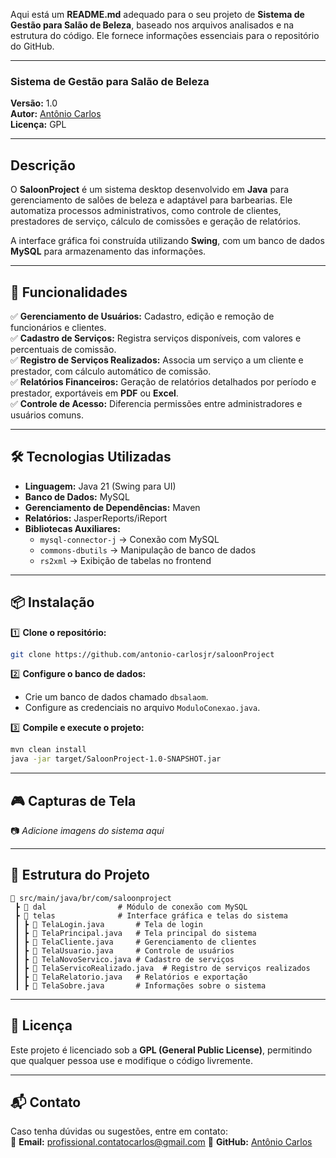 Aqui está um **README.md** adequado para o seu projeto de **Sistema de Gestão para Salão de Beleza**, baseado nos arquivos analisados e na estrutura do código. Ele fornece informações essenciais para o repositório do GitHub. 

---

### **Sistema de Gestão para Salão de Beleza**

**Versão:** 1.0  
**Autor:** [Antônio Carlos](https://github.com/antonio-carlosjr)   
**Licença:** GPL  

---

## **Descrição**

O **SaloonProject** é um sistema desktop desenvolvido em **Java** para gerenciamento de salões de beleza e adaptável para barbearias. Ele automatiza processos administrativos, como controle de clientes, prestadores de serviço, cálculo de comissões e geração de relatórios.  

A interface gráfica foi construída utilizando **Swing**, com um banco de dados **MySQL** para armazenamento das informações.  

---

## 🚀 **Funcionalidades**

✅ **Gerenciamento de Usuários:** Cadastro, edição e remoção de funcionários e clientes.  
✅ **Cadastro de Serviços:** Registra serviços disponíveis, com valores e percentuais de comissão.  
✅ **Registro de Serviços Realizados:** Associa um serviço a um cliente e prestador, com cálculo automático de comissão.  
✅ **Relatórios Financeiros:** Geração de relatórios detalhados por período e prestador, exportáveis em **PDF** ou **Excel**.  
✅ **Controle de Acesso:** Diferencia permissões entre administradores e usuários comuns.  

---

## 🛠 **Tecnologias Utilizadas**

- **Linguagem:** Java 21 (Swing para UI)  
- **Banco de Dados:** MySQL  
- **Gerenciamento de Dependências:** Maven  
- **Relatórios:** JasperReports/iReport  
- **Bibliotecas Auxiliares:**  
  - `mysql-connector-j` → Conexão com MySQL  
  - `commons-dbutils` → Manipulação de banco de dados  
  - `rs2xml` → Exibição de tabelas no frontend  

---

## 📦 **Instalação**

1️⃣ **Clone o repositório:**  
```bash
git clone https://github.com/antonio-carlosjr/saloonProject
```

2️⃣ **Configure o banco de dados:**  
- Crie um banco de dados chamado `dbsalaom`.  
- Configure as credenciais no arquivo `ModuloConexao.java`.  

3️⃣ **Compile e execute o projeto:**  
```bash
mvn clean install
java -jar target/SaloonProject-1.0-SNAPSHOT.jar
```

---

## 🎮 **Capturas de Tela**
📷 *Adicione imagens do sistema aqui*  

---

## 📌 **Estrutura do Projeto**
```
📂 src/main/java/br/com/saloonproject
 ┣ 📂 dal                # Módulo de conexão com MySQL
 ┣ 📂 telas              # Interface gráfica e telas do sistema
 ┃ ┣ 📜 TelaLogin.java       # Tela de login
 ┃ ┣ 📜 TelaPrincipal.java   # Tela principal do sistema
 ┃ ┣ 📜 TelaCliente.java     # Gerenciamento de clientes
 ┃ ┣ 📜 TelaUsuario.java     # Controle de usuários
 ┃ ┣ 📜 TelaNovoServico.java # Cadastro de serviços
 ┃ ┣ 📜 TelaServicoRealizado.java  # Registro de serviços realizados
 ┃ ┣ 📜 TelaRelatorio.java   # Relatórios e exportação
 ┃ ┣ 📜 TelaSobre.java       # Informações sobre o sistema
``` 

---

## 📄 **Licença**
Este projeto é licenciado sob a **GPL (General Public License)**, permitindo que qualquer pessoa use e modifique o código livremente.  

---

## 📬 **Contato**
Caso tenha dúvidas ou sugestões, entre em contato:  
📧 **Email:** profissional.contatocarlos@gmail.com
📌 **GitHub:** [Antônio Carlos](https://github.com/antonio-carlosjr)  

